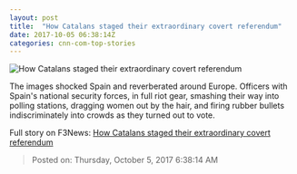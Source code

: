 ```yaml
---
layout: post
title:  "How Catalans staged their extraordinary covert referendum"
date: 2017-10-05 06:38:14Z
categories: cnn-com-top-stories
---
```


![How Catalans staged their extraordinary covert referendum](http://i2.cdn.cnn.com/cnnnext/dam/assets/171001085901-06-catalonia-referendum-1001-super-tease.jpg)

The images shocked Spain and reverberated around Europe. Officers with Spain's national security forces, in full riot gear, smashing their way into polling stations, dragging women out by the hair, and firing rubber bullets indiscriminately into crowds as they turned out to vote.


Full story on F3News: [How Catalans staged their extraordinary covert referendum](http://www.f3nws.com/n/MdWRgH)

> Posted on: Thursday, October 5, 2017 6:38:14 AM
